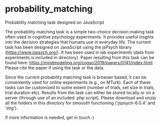 # probability_matching
Probability matching task designed on JavaScript

The probability matching task is a simple two-choice decision making task often used in cognitive psychology experiments. It provides useful insghts into the decision strategies that humans use in everyday life. The current task has been designed on JavaScript using the jsPsych library (https://www.jspsych.org/). It has been used in lab experiments (data from experiments is included in directory). Paper resulting from this task can be found here: https://mindmodeling.org/cogsci2019/papers/0141/index.html. Please cite the paper if using the task or the data.

Since the current probability matching task is browser based, it can be conveniently used for online experiments (e.g., on MTurk). Each of these tasks can be customized to some extent (number of trials, set size in trials, trial duration etc). Results from the task can either be stored locally or on a server (through use of an included .php script). Please download and unzip all the folders in this directory for smoooth functioning ('jspsych-6.0.4' and 'img'). 

If more information is needed, get in touch :)
